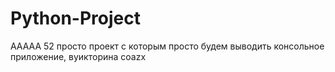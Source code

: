 # Python-Project
ААААА 52
просто проект с которым просто будем выводить консольное приложение, вуикторина
coazx
